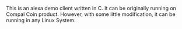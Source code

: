 This is an alexa demo client written in C.
It can be originally running on Compal Coin product.
However, with some little modification, it can be running in any Linux System.
